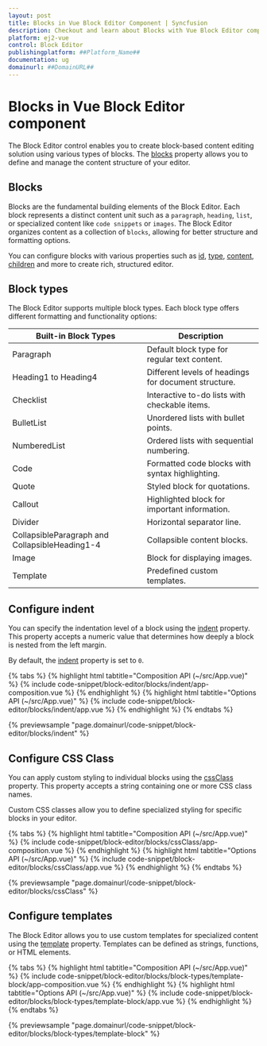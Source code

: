 ```yaml
---
layout: post
title: Blocks in Vue Block Editor Component | Syncfusion
description: Checkout and learn about Blocks with Vue Block Editor component of Syncfusion Essential JS 2 and more.
platform: ej2-vue
control: Block Editor
publishingplatform: ##Platform_Name##
documentation: ug
domainurl: ##DomainURL##
---
```


# Blocks in Vue Block Editor component

The Block Editor control enables you to create block-based content editing solution using various types of blocks. The [blocks](../api/blockeditor/#blocks) property allows you to define and manage the content structure of your editor.

## Blocks

Blocks are the fundamental building elements of the Block Editor. Each block represents a distinct content unit such as a `paragraph`, `heading`, `list`, or specialized content like `code snippets` or `images`. The Block Editor organizes content as a collection of `blocks`, allowing for better structure and formatting options.

You can configure blocks with various properties such as [id](../api/blockeditor/blockModel/#id), [type](../api/blockeditor/blockModel/#type), [content](../api/blockeditor/blockModel/#content), [children](../api/blockeditor/blockModel/#children) and more to create rich, structured editor.

## Block types

The Block Editor supports multiple block types. Each block type offers different formatting and functionality options:

| Built-in Block Types                    | Description                                       |
|-----------------------------------------|---------------------------------------------------|
| Paragraph                               | Default block type for regular text content.      |
| Heading1 to Heading4                    | Different levels of headings for document structure.|
| Checklist                               | Interactive to-do lists with checkable items.     |
| BulletList                              | Unordered lists with bullet points.               |
| NumberedList                            | Ordered lists with sequential numbering.          |
| Code                                    | Formatted code blocks with syntax highlighting.   |
| Quote                                   | Styled block for quotations.                      |
| Callout                                 | Highlighted block for important information.      |
| Divider                                 | Horizontal separator line.                        |
| CollapsibleParagraph and CollapsibleHeading1-4    | Collapsible content blocks.                       |
| Image                                   | Block for displaying images.                      |
| Template                                | Predefined custom templates.                      |

## Configure indent

You can specify the indentation level of a block using the [indent](../api/blockeditor/blockModel/#indent) property. This property accepts a numeric value that determines how deeply a block is nested from the left margin.

By default, the [indent](../api/blockeditor/blockModel/#indent) property is set to `0`.

{% tabs %}
{% highlight html tabtitle="Composition API (~/src/App.vue)" %}
{% include code-snippet/block-editor/blocks/indent/app-composition.vue %}
{% endhighlight %}
{% highlight html tabtitle="Options API (~/src/App.vue)" %}
{% include code-snippet/block-editor/blocks/indent/app.vue %}
{% endhighlight %}
{% endtabs %}
  
{% previewsample "page.domainurl/code-snippet/block-editor/blocks/indent" %}

## Configure CSS Class

You can apply custom styling to individual blocks using the [cssClass](../api/blockeditor/blockModel/#cssclass) property. This property accepts a string containing one or more CSS class names.

Custom CSS classes allow you to define specialized styling for specific blocks in your editor.

{% tabs %}
{% highlight html tabtitle="Composition API (~/src/App.vue)" %}
{% include code-snippet/block-editor/blocks/cssClass/app-composition.vue %}
{% endhighlight %}
{% highlight html tabtitle="Options API (~/src/App.vue)" %}
{% include code-snippet/block-editor/blocks/cssClass/app.vue %}
{% endhighlight %}
{% endtabs %}
  
{% previewsample "page.domainurl/code-snippet/block-editor/blocks/cssClass" %}

## Configure templates

The Block Editor allows you to use custom templates for specialized content using the [template](../api/blockeditor/blockModel/#template) property. Templates can be defined as strings, functions, or HTML elements.

{% tabs %}
{% highlight html tabtitle="Composition API (~/src/App.vue)" %}
{% include code-snippet/block-editor/blocks/block-types/template-block/app-composition.vue %}
{% endhighlight %}
{% highlight html tabtitle="Options API (~/src/App.vue)" %}
{% include code-snippet/block-editor/blocks/block-types/template-block/app.vue %}
{% endhighlight %}
{% endtabs %}
  
{% previewsample "page.domainurl/code-snippet/block-editor/blocks/block-types/template-block" %}